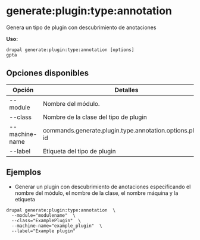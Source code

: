 # generate:plugin:type:annotation
Genera un tipo de plugin con descubrimiento de anotaciones

**Uso:**
```
drupal generate:plugin:type:annotation [options]
gpta
```

## Opciones disponibles
Opción | Detalles
-------|-------------
--module | Nombre del módulo.
--class | Nombre de la clase del tipo de plugin
--machine-name | commands.generate.plugin.type.annotation.options.plugin-id
--label | Etiqueta del tipo de plugin

## Ejemplos
* Generar un plugin con descubrimiento de anotaciones especificando el nombre del módulo, el nombre de la clase, el nombre máquina y la etiqueta
```
drupal generate:plugin:type:annotation  \
  --module="modulename"  \
  --class="ExamplePlugin"  \
  --machine-name="example_plugin"  \
  --label="Example plugin"
```
